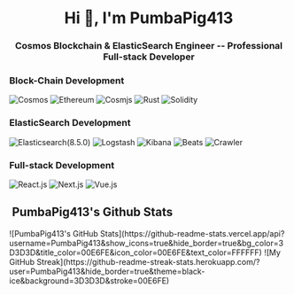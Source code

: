 <h1 align="center">Hi 👋, I'm PumbaPig413</h1>
<h3 align="center">Cosmos Blockchain & ElasticSearch Engineer -- Professional Full-stack Developer</h3>

### Block-Chain Development
![Cosmos](https://img.shields.io/badge/Cosmos-3C3C3D?style=for-the-badge&logo=cosmos&logoColor=white)
![Ethereum](https://img.shields.io/badge/Ethereum-3C3C3D?style=for-the-badge&logo=ethereum&logoColor=white)
![Cosmjs](https://img.shields.io/badge/Cosmjs-F16822?style=for-the-badge&logo=web3.js&logoColor=white)
![Rust](https://img.shields.io/badge/Rust-363636?style=for-the-badge&logo=rust&logoColor=white)
![Solidity](https://img.shields.io/badge/Solidity-363636?style=for-the-badge&logo=solidity&logoColor=white)

### ElasticSearch Development
![Elasticsearch(8.5.0)](https://img.shields.io/badge/Elasticsearch(8.5.0)-3C3C3D?style=for-the-badge&logo=cosmos&logoColor=white)
![Logstash](https://img.shields.io/badge/Logstash-3C3C3D?style=for-the-badge&logo=ethereum&logoColor=white)
![Kibana](https://img.shields.io/badge/Kibana-F16822?style=for-the-badge&logo=web3.js&logoColor=white)
![Beats](https://img.shields.io/badge/Beats-363636?style=for-the-badge&logo=rust&logoColor=white)
![Crawler](https://img.shields.io/badge/Crawler-363636?style=for-the-badge&logo=solidity&logoColor=white)

### Full-stack Development  
<span><img alt="React.js" src="https://img.shields.io/static/v1?style=for-the-badge&message=React&color=222222&logo=React&logoColor=61DAFB&label=" />
<img alt="Next.js" src="https://img.shields.io/static/v1?style=for-the-badge&message=NestJS&color=E0234E&logo=NestJS&logoColor=FFFFFF&label=" />
<img alt="Vue.js" src="https://img.shields.io/badge/vuejs-%2335495e.svg?&style=for-the-badge&logo=vue.js&logoColor=%234FC08D"/></span>

<h2> &nbsp;PumbaPig413's Github Stats</h2>
<span align="left">
![PumbaPig413's GitHub Stats](https://github-readme-stats.vercel.app/api?username=PumbaPig413&show_icons=true&hide_border=true&bg_color=3D3D3D&title_color=00E6FE&icon_color=00E6FE&text_color=FFFFFF)
</span>
<span align="right">
![My GitHub Streak](https://github-readme-streak-stats.herokuapp.com/?user=PumbaPig413&hide_border=true&theme=black-ice&background=3D3D3D&stroke=00E6FE)
</span>